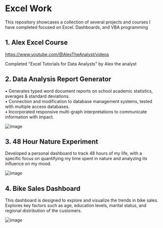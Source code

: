 # Excel Work
This repository showcases a collection of several projects and courses I have completed focused on Excel. Dashboards, and VBA programming

## 1. Alex Excel Course
https://www.youtube.com/@AlexTheAnalyst/videos

Completed "Excel Tutorials for Data Analysts" by Alex the analyst 

## 2. Data Analysis Report Generator 

• Generates typed word document reports on school academic statistics, averages & standard deviations. <br/>
• Connection and modification to database management systems, tested with multiple access databases.<br/>
• Incorporated responsive multi-graph interpretations to communicate information with impact.

![image](https://github.com/kevinyejoonlee/Excel/assets/73869929/187ff7b8-3fbd-46f4-8e58-257ac20616d2)


## 3. 48 Hour Nature Experiment
Developed a personal dashboard to track 48 hours of my life, with a specific focus on quantifying my time spent in nature and analyzing its influence on my mood. 

![image](https://github.com/kevinyejoonlee/Excel/assets/73869929/bf68db25-96e2-4de7-b655-5987820b19bd)

## 4. Bike Sales Dashboard
This dashboard is designed to explore and visualize the trends in bike sales. Explores key factors such as age, education levels, marital status, and regional distribution of the customers.

![image](https://github.com/kevinyejoonlee/Excel/assets/73869929/20d86e05-1481-44fa-bf00-bc5f156da799)
